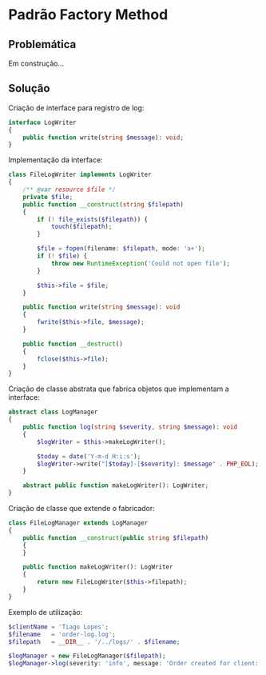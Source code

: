 # Padrão Factory Method

## Problemática

Em construção...

## Solução

Criação de interface para registro de log:
```php
interface LogWriter
{
    public function write(string $message): void;
}
```

Implementação da interface:
```php
class FileLogWriter implements LogWriter
{
    /** @var resource $file */
    private $file;
    public function __construct(string $filepath)
    {
        if (! file_exists($filepath)) {
            touch($filepath);
        }

        $file = fopen(filename: $filepath, mode: 'a+');
        if (! $file) {
            throw new RuntimeException('Could not open file');
        }

        $this->file = $file;
    }

    public function write(string $message): void
    {
        fwrite($this->file, $message);
    }

    public function __destruct()
    {
        fclose($this->file);
    }
}
```

Criação de classe abstrata que fabrica objetos que implementam a interface:
```php
abstract class LogManager
{
    public function log(string $severity, string $message): void
    {
        $logWriter = $this->makeLogWriter();

        $today = date('Y-m-d H:i:s');
        $logWriter->write("[$today]-[$severity]: $message" . PHP_EOL);
    }

    abstract public function makeLogWriter(): LogWriter;
}
```

Criação de classe que extende o fabricador:
```php
class FileLogManager extends LogManager
{
    public function __construct(public string $filepath)
    {
    }

    public function makeLogWriter(): LogWriter
    {
        return new FileLogWriter($this->filepath);
    }
}
```

Exemplo de utilização:
```php
$clientName = 'Tiago Lopes';
$filename   = 'order-log.log';
$filepath   = __DIR__ . '/../logs/' . $filename;

$logManager = new FileLogManager($filepath);
$logManager->log(severity: 'info', message: 'Order created for client: ' . $clientName);
```